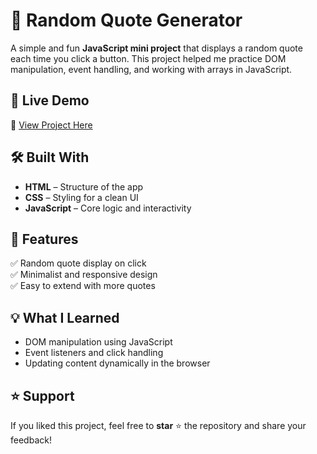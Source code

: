 # 💬 Random Quote Generator

A simple and fun **JavaScript mini project** that displays a random quote each time you click a button. This project helped me practice DOM manipulation, event handling, and working with arrays in JavaScript.

## 🚀 Live Demo  
🔗 [View Project Here](your-live-link)

## 🛠️ Built With  
- **HTML** – Structure of the app  
- **CSS** – Styling for a clean UI  
- **JavaScript** – Core logic and interactivity  

## 🎯 Features  
✅ Random quote display on click  
✅ Minimalist and responsive design  
✅ Easy to extend with more quotes  

## 💡 What I Learned  
- DOM manipulation using JavaScript  
- Event listeners and click handling  
- Updating content dynamically in the browser  

## ⭐ Support  
If you liked this project, feel free to **star** ⭐ the repository and share your feedback!
